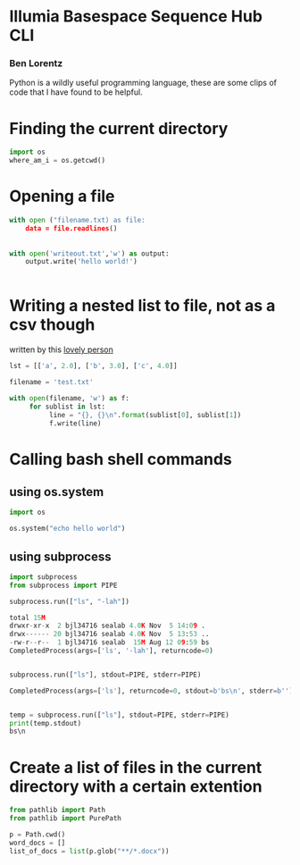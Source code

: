 # Illumia Basespace Sequence Hub CLI
### Ben Lorentz

Python is a wildly useful programming language, these are some clips of code that I have found to be helpful. 

# Finding the current directory
```python
import os 
where_am_i = os.getcwd()
```
# Opening a file 
```python
with open ("filename.txt) as file:
	data = file.readlines()
	
	
with open('writeout.txt','w') as output:
	output.write('hello world!')
	
```

# Writing a nested list to file, not as a csv though
written by this [lovely person](https://stackoverflow.com/questions/47126718/writing-nested-lists-into-a-txt-file)
```python
lst = [['a', 2.0], ['b', 3.0], ['c', 4.0]]

filename = 'test.txt'

with open(filename, 'w') as f:
     for sublist in lst:
          line = "{}, {}\n".format(sublist[0], sublist[1])
          f.write(line)

```
# Calling bash shell commands
## using os.system
```python
import os

os.system("echo hello world")
```

## using subprocess
```python
import subprocess
from subprocess import PIPE

subprocess.run(["ls", "-lah"])

total 15M
drwxr-xr-x  2 bjl34716 sealab 4.0K Nov  5 14:09 .
drwx------ 20 bjl34716 sealab 4.0K Nov  5 13:53 ..
-rw-r--r--  1 bjl34716 sealab  15M Aug 12 09:59 bs
CompletedProcess(args=['ls', '-lah'], returncode=0)


subprocess.run(["ls"], stdout=PIPE, stderr=PIPE)

CompletedProcess(args=['ls'], returncode=0, stdout=b'bs\n', stderr=b'')


temp = subprocess.run(["ls"], stdout=PIPE, stderr=PIPE)
print(temp.stdout)
bs\n
```

# Create a list of files in the current directory with a certain extention
```python
from pathlib import Path
from pathlib import PurePath

p = Path.cwd()
word_docs = []
list_of_docs = list(p.glob("**/*.docx"))

```